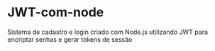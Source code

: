 # JWT-com-node
Sistema de cadastro e login criado com Node.js utilizando JWT para encriptar senhas e gerar tokens de sessão
